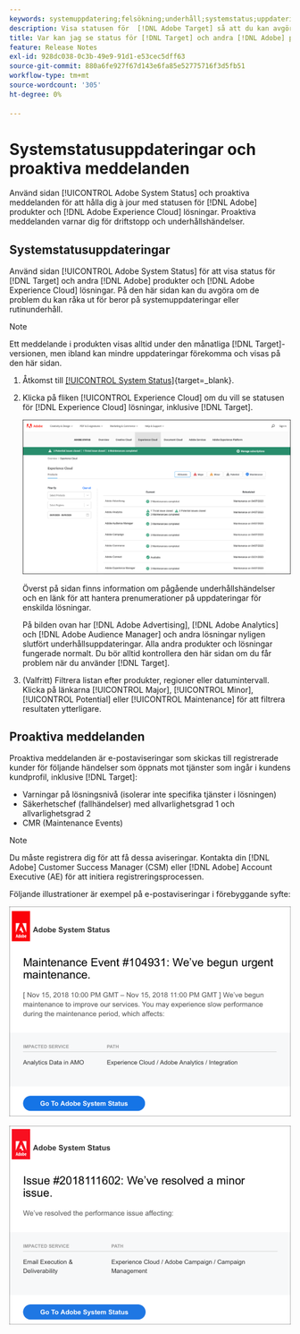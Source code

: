 ```yaml
---
keywords: systemuppdatering;felsökning;underhåll;systemstatus;uppdateringsstatus
description: Visa statusen för  [!DNL Adobe Target] så att du kan avgöra om problem som du kan råka ut för beror på systemuppdateringar eller rutinunderhåll.
title: Var kan jag se status för [!DNL Target] och andra [!DNL Adobe] produkter?
feature: Release Notes
exl-id: 928dc038-0c3b-49e9-91d1-e53cec5dff63
source-git-commit: 880a6fe927f67d143e6fa85e52775716f3d5fb51
workflow-type: tm+mt
source-wordcount: '305'
ht-degree: 0%

---
```


# Systemstatusuppdateringar och proaktiva meddelanden

Använd sidan [!UICONTROL Adobe System Status] och proaktiva meddelanden för att hålla dig à jour med statusen för [!DNL Adobe] produkter och [!DNL Adobe Experience Cloud] lösningar. Proaktiva meddelanden varnar dig för driftstopp och underhållshändelser.

## Systemstatusuppdateringar

Använd sidan [!UICONTROL Adobe System Status] för att visa status för [!DNL Target] och andra [!DNL Adobe] produkter och [!DNL Adobe Experience Cloud] lösningar. På den här sidan kan du avgöra om de problem du kan råka ut för beror på systemuppdateringar eller rutinunderhåll.

>[!NOTE]
>
>Ett meddelande i produkten visas alltid under den månatliga [!DNL Target]-versionen, men ibland kan mindre uppdateringar förekomma och visas på den här sidan.

1. Åtkomst till [[!UICONTROL System Status]](https://status.adobe.com/){target=_blank}.

1. Klicka på fliken [!UICONTROL Experience Cloud] om du vill se statusen för [!DNL Experience Cloud] lösningar, inklusive [!DNL Target].

   ![system_status, bild](assets/system_status.png)

   Överst på sidan finns information om pågående underhållshändelser och en länk för att hantera prenumerationer på uppdateringar för enskilda lösningar.

   På bilden ovan har [!DNL Adobe Advertising], [!DNL Adobe Analytics] och [!DNL Adobe Audience Manager] och andra lösningar nyligen slutfört underhållsuppdateringar. Alla andra produkter och lösningar fungerade normalt. Du bör alltid kontrollera den här sidan om du får problem när du använder [!DNL Target].

1. (Valfritt) Filtrera listan efter produkter, regioner eller datumintervall. Klicka på länkarna [!UICONTROL Major], [!UICONTROL Minor], [!UICONTROL Potential] eller [!UICONTROL Maintenance] för att filtrera resultaten ytterligare.

## Proaktiva meddelanden

Proaktiva meddelanden är e-postaviseringar som skickas till registrerade kunder för följande händelser som öppnats mot tjänster som ingår i kundens kundprofil, inklusive [!DNL Target]:

* Varningar på lösningsnivå (isolerar inte specifika tjänster i lösningen)
* Säkerhetschef (fallhändelser) med allvarlighetsgrad 1 och allvarlighetsgrad 2
* CMR (Maintenance Events)

>[!NOTE]
>
>Du måste registrera dig för att få dessa aviseringar. Kontakta din [!DNL Adobe] Customer Success Manager (CSM) eller [!DNL Adobe] Account Executive (AE) för att initiera registreringsprocessen.

Följande illustrationer är exempel på e-postaviseringar i förebyggande syfte:

![Proaktiv avisering ](/help/main/r-release-notes/assets/proactive-notification-1.png)

![Proaktiv avisering ](/help/main/r-release-notes/assets/proactive-notification-2.png)
